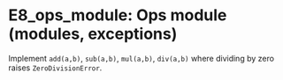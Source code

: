 # E8_ops_module: Ops module (modules, exceptions)

Implement `add(a,b)`, `sub(a,b)`, `mul(a,b)`, `div(a,b)` where dividing by zero raises `ZeroDivisionError`.
